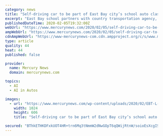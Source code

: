 ```yaml
---
category: news
title: "Self-driving car to be part of East Bay city’s school auto classes"
excerpt: "East Bay school partners with country transportation agency, autonomous car maker to re-envision auto training program."
publishedDateTime: 2020-02-05T19:32:00Z
webUrl: "https://www.mercurynews.com/2020/02/05/self-driving-car-to-be-part-of-east-bay-citys-school-auto-classes/"
ampWebUrl: "https://www.mercurynews.com/2020/02/05/self-driving-car-to-be-part-of-east-bay-citys-school-auto-classes/amp/"
cdnAmpWebUrl: "https://www-mercurynews-com.cdn.ampproject.org/c/s/www.mercurynews.com/2020/02/05/self-driving-car-to-be-part-of-east-bay-citys-school-auto-classes/amp/"
type: article
quality: 44
heat: 44
published: false

provider:
  name: Mercury News
  domain: mercurynews.com

topics:
  - AI
  - AI in Autos

images:
  - url: "https://www.mercurynews.com/wp-content/uploads/2020/02/EBT-L-PITOLLI_72356810-2.jpg?w=1024&h=607"
    width: 1024
    height: 606
    title: "Self-driving car to be part of East Bay city’s school auto classes"

secured: "BThkETHKDFxkUOT4HR+trn6Mq3tNmmW2dNwGOpT6qQWijRtnW/soioEsXcgISCels08aKqnSClcl1N8KGSBsL/nCmvzXsIkKckgNBjTeKQ9DS8nJR3rJiG3vMUpmVJ/vZsh6wZ1Gy3QjkPSsFDCimYpF2/GkZhKd412AnE3KNqTpeVkZbXptUphYRvmbTpHPs+zMJDcpdN2cl0/+x5go20Cf28nIHgP2xp43P1Z8xNyWhRvclGNiKkCHEsPApRsmfdDxTRrc50Wzs+kxztwOhDGJmbjtpjU5+xcgZ4AIyQWT5OCpE8wOnhI1SeOBbos52RIavL4eul+OhIp6qIJK6gDpFrYeN3oWLxyUV+Q7TBpMH1k+bgKNoHqC8Wd4VUGoLr2B5jbskTqtcmUhvSMhkH5b63zvcClO9oowohQ+//S+hyx28SgeD0P9zworFNKmZUY9w3eR6nY9/6WIhAjS/LTDYwxBLjWRQ7O1ottJlHs=;l9E4m7yahgLvSk/uFtroZw=="
---
```



